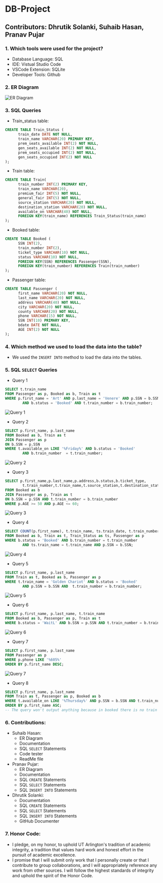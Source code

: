 # DB-Project
## Contributors: Dhrutik Solanki, Suhaib Hasan, Pranav Pujar ##

### 1. Which tools were used for the project? ###
  * Database Language: SQL
  * IDE: Vistual Studio Code
  * VSCode Extension: SQLite
  * Developer Tools: Github
  
### 2. ER Diagram ###
![ER Diagram](https://media.discordapp.net/attachments/1067652982654632027/1083605423669661696/ER.png?width=960&height=610)

### 3. SQL Queries ###
  * Train_status table:
  ``` SQL
  CREATE TABLE Train_Status (
        train_date DATE NOT NULL,
        train_name VARCHAR(20) PRIMARY KEY,
        prem_seats_available INT(2) NOT NULL,
        gen_seats_available INT(2) NOT NULL,
        prem_seats_occupied INT(2) NOT NULL,
        gen_seats_occupied INT(2) NOT NULL
  );
  ```
  * Train table: 
  ``` SQL
  CREATE TABLE Train(
        train_number INT(2) PRIMARY KEY,
        train_name VARCHAR(20),
        premium_fair INT(5) NOT NULL,
        general_fair INT(5) NOT NULL,
        source_station VARCHAR(20) NOT NULL,
        destination_station VARCHAR(20) NOT NULL,
        available_on VARCHAR(40) NOT NULL,
        FOREIGN KEY(train_name) REFERENCES Train_Status(train_name)
  );
  ```
  * Booked table:
  ``` SQL
  CREATE TABLE Booked (
        SSN INT(2),
        train_number INT(2),
        ticket_type VARCHAR(10) NOT NULL,
        status VARCHAR(10) NOT NULL,
        FOREIGN KEY(SSN) REFERENCES Passenger(SSN),
        FOREIGN KEY(train_number) REFERENCES Train(train_number)
  );
  ```
  * Passenger table:
  ``` SQL
  CREATE TABLE Passenger (
        first_name VARCHAR(20) NOT NULL,
        last_name VARCHAR(20) NOT NULL,
        address VARCHAR(40) NOT NULL,
        city VARCHAR(20) NOT NULL,
        county VARCHAR(20) NOT NULL,
        phone VARCHAR(15) NOT NULL,
        SSN INT(10) PRIMARY KEY,
        bdate DATE NOT NULL,
        AGE INT(2) NOT NULL
  );
  ```
### 4. Which method we used to load the data into the table? ###
  * We used the `INSERT INTO` method to load the data into the tables.
  
### 5. SQL `SELECT` Queries ###
  * Query 1
  ``` SQL
  SELECT t.train_name
  FROM Passenger as p, Booked as b, Train as t
  WHERE p.first_name = 'Art' AND p.last_name = 'Venere' AND p.SSN = b.SSN 
          AND b.status = 'Booked' AND t.train_number = b.train_number;
  
  ```
  ![Query 1](https://user-images.githubusercontent.com/99348594/224247789-cd1923bd-7d36-407f-96a8-3cd7e43467ea.png)
  * Query 2
  ``` SQL
  SELECT p.first_name, p.last_name 
  FROM Booked as b, Train as t
  JOIN Passenger as p
  ON b.SSN = p.SSN
  WHERE t.available_on LIKE '%Friday%' AND b.status = 'Booked' 
          AND b.train_number  = t.train_number;
  ```
  ![Query 2](https://user-images.githubusercontent.com/99348594/224247715-9b15503a-930c-46d2-8ea6-ae6daebc6791.png)
  * Query 3
  ``` SQL
  SELECT p.first_name,p.last_name,p.address,b.status,b.ticket_type,
          t.train_number,t.train_name,t.source_station,t.destination_station
  FROM Booked as b
  JOIN Passenger as p, Train as t
  ON b.SSN = p.SSN AND t.train_number = b.train_number
  WHERE p.AGE >= 50 AND p.AGE <= 60;
  ```
  ![Query 3](https://user-images.githubusercontent.com/99348594/224247526-a0a45561-1f8d-4e7a-beb3-86ac4d1bc36f.png)
  * Query 4
  ``` SQL
  SELECT COUNT(p.first_name), t.train_name, ts.train_date, t.train_number
  FROM Booked as b, Train as t, Train_Status as ts, Passenger as p
  WHERE b.status = 'Booked' AND b.train_number = t.train_number 
          AND ts.train_name = t.train_name AND p.SSN = b.SSN;
  ```
  ![Query 4](https://user-images.githubusercontent.com/99348594/224248064-2ca47c17-ef1f-4994-af96-1af45691e79e.png)
  * Query 5
  ``` SQL
  SELECT p.first_name, p.last_name
  FROM Train as t, Booked as b, Passenger as p
  WHERE t.train_name = 'Golden Chariot' AND b.status = 'Booked' 
          AND p.SSN = b.SSN AND  t.train_number = b.train_number;
  ```
  ![Query 5](https://user-images.githubusercontent.com/99348594/224248289-202794b0-3cd1-4d6a-8f3c-38b2335c434f.png)
  * Query 6
  ``` SQL
  SELECT p.first_name, p.last_name, t.train_name
  FROM Booked as b, Passenger as p, Train as t
  WHERE b.status = 'WaitL' AND b.SSN = p.SSN AND t.train_number = b.train_number;
  ```
  ![Query 6](https://user-images.githubusercontent.com/99348594/224248452-99fc7854-d3bc-4237-baaf-b5092f593509.png)
  * Query 7
  ``` SQL
  SELECT p.first_name, p.last_name
  FROM Passenger as p
  WHERE p.phone LIKE '%605%'
  ORDER BY p.first_name DESC;
  ```
  ![Query 7](https://user-images.githubusercontent.com/99348594/224248620-df45bfc4-1055-40a1-9663-371752d8ea72.png)
  * Query 8
  ``` SQL
  SELECT p.first_name, p.last_name
  FROM Train as t, Passenger as p, Booked as b
  WHERE t.available_on LIKE '%Thursday%' AND p.SSN = b.SSN AND t.train_number = b.train_number 
  ORDER BY p.first_name ASC;
  -- The query won't output anything because in booked there is no train with train_number: 5
  ```
### 6. Contributions: ###
  * Suhaib Hasan:
    * ER Diagram
    * Documentation
    * SQL `SELECT` Statements
    * Code tester
    * ReadMe file
  * Pranav Pujar:
    * ER Diagram
    * Documentation
    * SQL `CREATE` Statements
    * SQL `SELECT` Statements
    * SQL `INSERT INTO` Statements
  * Dhrutik Solanki:
    * Documentation
    * SQL `CREATE` Statements
    * SQL `SELECT` Statements
    * SQL `INSERT INTO` Statements
    * GitHub Documenter
### 7. Honor Code: ###
  * I pledge, on my honor, to uphold UT Arlington's tradition of academic integrity, a tradition that values hard work and honest effort in the pursuit of academic excellence.
  * I promise that I will submit only work that I personally create or that I contribute to group collaborations, and I will appropriately reference any work from other sources. I will follow the highest standards of integrity and uphold the spirit of the Honor Code.




  

